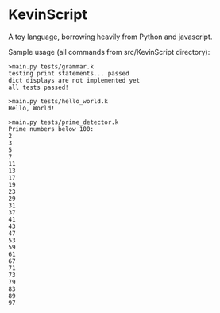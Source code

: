 KevinScript
===========

A toy language, borrowing heavily from Python and javascript.

Sample usage (all commands from src/KevinScript directory):

    >main.py tests/grammar.k
    testing print statements... passed
    dict displays are not implemented yet
    all tests passed!

    >main.py tests/hello_world.k
    Hello, World!

    >main.py tests/prime_detector.k
    Prime numbers below 100:
    2
    3
    5
    7
    11
    13
    17
    19
    23
    29
    31
    37
    41
    43
    47
    53
    59
    61
    67
    71
    73
    79
    83
    89
    97